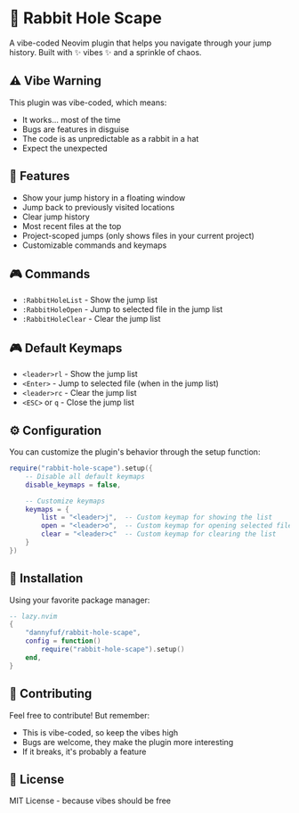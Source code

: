 # 🐰 Rabbit Hole Scape

A vibe-coded Neovim plugin that helps you navigate through your jump history. Built with ✨ vibes ✨ and a sprinkle of chaos.

## ⚠️ Vibe Warning

This plugin was vibe-coded, which means:
- It works... most of the time
- Bugs are features in disguise
- The code is as unpredictable as a rabbit in a hat
- Expect the unexpected

## 🎯 Features

- Show your jump history in a floating window
- Jump back to previously visited locations
- Clear jump history
- Most recent files at the top
- Project-scoped jumps (only shows files in your current project)
- Customizable commands and keymaps

## 🎮 Commands

- `:RabbitHoleList` - Show the jump list
- `:RabbitHoleOpen` - Jump to selected file in the jump list
- `:RabbitHoleClear` - Clear the jump list

## 🎮 Default Keymaps

- `<leader>rl` - Show the jump list
- `<Enter>` - Jump to selected file (when in the jump list)
- `<leader>rc` - Clear the jump list
- `<ESC>` or `q` - Close the jump list

## ⚙️ Configuration

You can customize the plugin's behavior through the setup function:

```lua
require("rabbit-hole-scape").setup({
    -- Disable all default keymaps
    disable_keymaps = false,

    -- Customize keymaps
    keymaps = {
        list = "<leader>j",  -- Custom keymap for showing the list
        open = "<leader>o",  -- Custom keymap for opening selected file
        clear = "<leader>c"  -- Custom keymap for clearing the list
    }
})
```

## 🚀 Installation

Using your favorite package manager:

```lua
-- lazy.nvim
{
    "dannyfuf/rabbit-hole-scape",
    config = function()
        require("rabbit-hole-scape").setup()
    end,
}
```

## 🤝 Contributing

Feel free to contribute! But remember:
- This is vibe-coded, so keep the vibes high
- Bugs are welcome, they make the plugin more interesting
- If it breaks, it's probably a feature

## 📝 License

MIT License - because vibes should be free 
